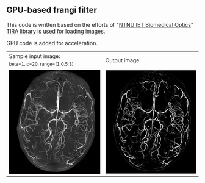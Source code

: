 ## GPU-based frangi filter

This code is written based on the efforts of "[NTNU IET Biomedical Optics](http://ntnu-bioopt.github.io/software/libfrangi.html)"
[TIRA library](https://github.com/STIM-Lab) is used for loading images.

GPU code is added for acceleration.

 
<table>
  <tr>
    <td>Sample input image:<br>
   <sub>beta=1, c=20, range=(1:0.5:3) <sub></td>
     <td>Output image:</td>
  </tr>
  <tr>
    <td><img src = "brain.bmp" width=300></td>
    <td><img src = "result.bmp" width=300></td>
  </tr>
 </table>

